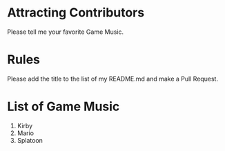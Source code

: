 # Attracting Contributors
Please tell me your favorite Game Music.

# Rules
Please add the title to the list of my README.md and make a Pull Request.

# List of Game Music
1. Kirby
2. Mario
3. Splatoon
